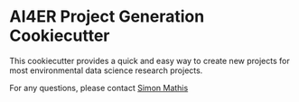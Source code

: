 # AI4ER Project Generation Cookiecutter

This cookiecutter provides a quick and easy way to create new projects for most environmental data science research projects. 

For any questions, please contact [Simon Mathis](mailto:svm34@cam.ac.uk)